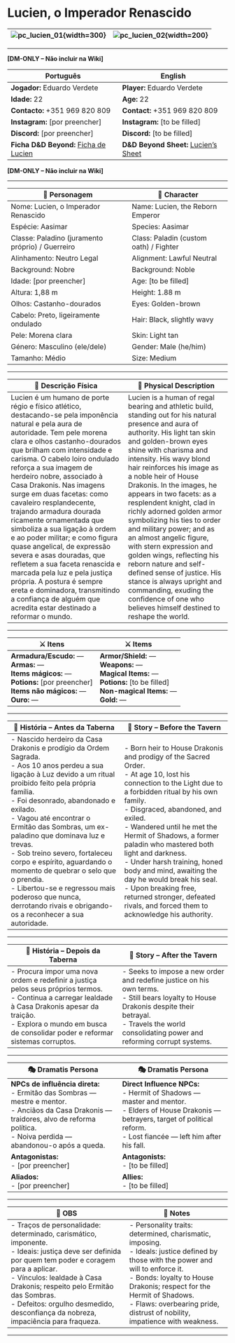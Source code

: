 # Lucien, o Imperador Renascido

| ![pc_lucien_01](assets/pc/pc_lucien_01.png){width=300} | ![pc_lucien_02](assets/pc/pc_lucien_02.png){width=200} |
| ------------------------------------------------------ | ------------------------------------------------------ |

---

**[DM-ONLY – Não incluir na Wiki]**  

| Português                                                                    | English                                                |
| --------------------------------------------------------- | ---------------------------------------- |
| **Jogador:** Eduardo Verdete                                      | **Player:**  Eduardo Verdete                      |
| **Idade:** 22                                          | **Age:**   22                        |
| **Contacto:** +351 969 820 809                                    | **Contact:**  +351 969 820 809                   |
| **Instagram:** [por preencher]                                   | **Instagram:**  [to be filled]               |
| **Discord:** [por preencher]                                       | **Discord:**  [to be filled]                   |
| **Ficha D&D Beyond:** [Ficha de Lucien](https://www.dndbeyond.com/characters/143427817)                     | **D&D Beyond Sheet:**  [Lucien’s Sheet](https://www.dndbeyond.com/characters/143427817) |

**[DM-ONLY – Não incluir na Wiki]**  

---

| **🧙 Personagem**                                 | **🧙 Character**                        |
| ------------------------------------------------- | --------------------------------------- |
| Nome: Lucien, o Imperador Renascido               | Name:  Lucien, the Reborn Emperor       |
| Espécie:  Aasimar                                 | Species:  Aasimar                       |
| Classe:  Paladino (juramento próprio) / Guerreiro | Class:  Paladin (custom oath) / Fighter |
| Alinhamento: Neutro Legal                         | Alignment: Lawful Neutral               |
| Background: Nobre                                 | Background: Noble                       |
| Idade: [por preencher]                            | Age: [to be filled]                     |
| Altura: 1,88 m                                    | Height: 1.88 m                          |
| Olhos: Castanho-dourados                          | Eyes: Golden-brown                      |
| Cabelo: Preto, ligeiramente ondulado              | Hair: Black, slightly wavy              |
| Pele: Morena clara                                | Skin: Light tan                         |
| Género: Masculino (ele/dele)                      | Gender: Male (he/him)                   |
| Tamanho: Médio                                    | Size: Medium                            |

---

| **📜 Descrição Física** | **📜 Physical Description** |
| ----------------------- | --------------------------- |
| Lucien é um humano de porte régio e físico atlético, destacando-se pela imponência natural e pela aura de autoridade. Tem pele morena clara e olhos castanho-dourados que brilham com intensidade e carisma. O cabelo loiro ondulado reforça a sua imagem de herdeiro nobre, associado à Casa Drakonis. Nas imagens surge em duas facetas: como cavaleiro resplandecente, trajando armadura dourada ricamente ornamentada que simboliza a sua ligação à ordem e ao poder militar; e como figura quase angelical, de expressão severa e asas douradas, que refletem a sua faceta renascida e marcada pela luz e pela justiça própria. A postura é sempre ereta e dominadora, transmitindo a confiança de alguém que acredita estar destinado a reformar o mundo. | Lucien is a human of regal bearing and athletic build, standing out for his natural presence and aura of authority. His light tan skin and golden-brown eyes shine with charisma and intensity. His wavy blond hair reinforces his image as a noble heir of House Drakonis. In the images, he appears in two facets: as a resplendent knight, clad in richly adorned golden armor symbolizing his ties to order and military power; and as an almost angelic figure, with stern expression and golden wings, reflecting his reborn nature and self-defined sense of justice. His stance is always upright and commanding, exuding the confidence of one who believes himself destined to reshape the world. |

---

| **⚔️ Itens**             | **⚔️ Items**                         |
| ---------------------- | ------------------------------ |
| **Armadura/Escudo:** — <br>**Armas:** — <br>**Items mágicos:** — <br>**Potions:** [por preencher] <br>**Items não mágicos:** — <br>**Ouro:** — | **Armor/Shield:** — <br>**Weapons:** — <br>**Magical Items:** — <br>**Potions:** [to be filled] <br>**Non-magical Items:** — <br>**Gold:** — |

---

| **📖 História – Antes da Taberna** | **📖 Story – Before the Tavern** |
| ---------------------------------- | -------------------------------- |
| - Nascido herdeiro da Casa Drakonis e prodígio da Ordem Sagrada.<br>- Aos 10 anos perdeu a sua ligação à Luz devido a um ritual proibido feito pela própria família.<br>- Foi desonrado, abandonado e exilado.<br>- Vagou até encontrar o Ermitão das Sombras, um ex-paladino que dominava luz e trevas.<br>- Sob treino severo, fortaleceu corpo e espírito, aguardando o momento de quebrar o selo que o prendia.<br>- Libertou-se e regressou mais poderoso que nunca, derrotando rivais e obrigando-os a reconhecer a sua autoridade. | - Born heir to House Drakonis and prodigy of the Sacred Order.<br>- At age 10, lost his connection to the Light due to a forbidden ritual by his own family.<br>- Disgraced, abandoned, and exiled.<br>- Wandered until he met the Hermit of Shadows, a former paladin who mastered both light and darkness.<br>- Under harsh training, honed body and mind, awaiting the day he would break his seal.<br>- Upon breaking free, returned stronger, defeated rivals, and forced them to acknowledge his authority. |

---

| **📖 História – Depois da Taberna** | **📖 Story – After the Tavern** |
| ----------------------------------- | -------------------------------- |
| - Procura impor uma nova ordem e redefinir a justiça pelos seus próprios termos.<br>- Continua a carregar lealdade à Casa Drakonis apesar da traição.<br>- Explora o mundo em busca de consolidar poder e reformar sistemas corruptos. | - Seeks to impose a new order and redefine justice on his own terms.<br>- Still bears loyalty to House Drakonis despite their betrayal.<br>- Travels the world consolidating power and reforming corrupt systems. |

---

| **🎭 Dramatis Persona**                                                                                                                 | **🎭 Dramatis Persona**                                                                                                           |
| --------------------------------------------------------------------------------------------------------------------------------------- | --------------------------------------------------------------------------------------------------------------------------------- |
| **NPCs de influência direta:**  <br>- Ermitão das Sombras — mestre e mentor.<br>- Anciãos da Casa Drakonis — traidores, alvo de reforma política.<br>- Noiva perdida — abandonou-o após a queda. | **Direct Influence NPCs:**  <br>- Hermit of Shadows — master and mentor.<br>- Elders of House Drakonis — betrayers, target of political reform.<br>- Lost fiancée — left him after his fall. |
| **Antagonistas:**  <br>- [por preencher] | **Antagonists:**  <br>- [to be filled] |
| **Aliados:**  <br>- [por preencher] | **Allies:**  <br>- [to be filled] |

---

| **🔮 OBS** | **🔮 Notes** |
| ---------- | ------------ |
| - Traços de personalidade: determinado, carismático, imponente.<br>- Ideais: justiça deve ser definida por quem tem poder e coragem para a aplicar.<br>- Vínculos: lealdade à Casa Drakonis; respeito pelo Ermitão das Sombras.<br>- Defeitos: orgulho desmedido, desconfiança da nobreza, impaciência para fraqueza. | - Personality traits: determined, charismatic, imposing.<br>- Ideals: justice defined by those with the power and will to enforce it.<br>- Bonds: loyalty to House Drakonis; respect for the Hermit of Shadows.<br>- Flaws: overbearing pride, distrust of nobility, impatience with weakness. |

---
